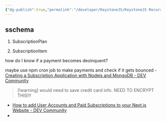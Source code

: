 ```yaml
---
{"dg-publish":true,"permalink":"/developer/KeystoneJS/KeystoneJS Recurring Payments with Stripe/","noteIcon":""}
---
```


## sschema

1. SubscriptionPlan

2. SubscriptionItem

how do I know if a payment becomes deoinquent? 

maybe use npm cron job to make payments and check if it gets bounced - [Creating a Subscription Application with Nodejs and MongoDB - DEV Community](https://dev.to/dev_tycodez/subscription-based-app-with-nodejs-express-and-mongodb-1k1)

> [!warning] would need to save credit card info. NEED TO ENCRYPT THIS!!!

- [How to add User Accounts and Paid Subscriptions to your Next.js Website - DEV Community](https://dev.to/ajones_codes/how-to-add-user-accounts-and-paid-subscriptions-to-your-nextjs-website-585e)
- 